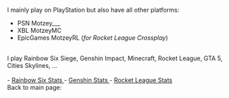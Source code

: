 I mainly play on PlayStation but also have all other platforms: </br>
- PSN         Motzey___
- XBL         MotzeyMC 
- EpicGames   MotzeyRL (<i>for Rocket League Crossplay</i>)
</br>
I play Rainbow Six Siege, Genshin Impact, Minecraft, Rocket League, GTA 5, Cities Skylines, ... </br> 
</br>
- <a href="https://www.ubisoft.com/de-de/game/rainbow-six/siege/stats/summary/aa84e9bd-87fb-474a-9c9b-5f9e1e021881"> Rainbow Six Stats </a>
- <a href="https://act.hoyolab.com/app/community-game-records-sea/index.html?bbs_presentation_style=fullscreen&bbs_auth_required=true&v=102&gid=2&user_id=237029647&bbs_theme=dark&bbs_theme_device=0#/ys"> Genshin Stats </a>
- <a href="https://rocketleague.tracker.network/rocket-league/profile/epic/MotzeyRL/overview"> Rocket League Stats </a>
</br>
Back to main page: </br>
<a href="https://github.com/404-MotzeyNotFound" Click Here </a>
